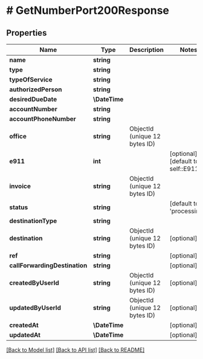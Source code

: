 # # GetNumberPort200Response

## Properties

Name | Type | Description | Notes
------------ | ------------- | ------------- | -------------
**name** | **string** |  |
**type** | **string** |  |
**typeOfService** | **string** |  |
**authorizedPerson** | **string** |  |
**desiredDueDate** | **\DateTime** |  |
**accountNumber** | **string** |  |
**accountPhoneNumber** | **string** |  |
**office** | **string** | ObjectId (unique 12 bytes ID) |
**e911** | **int** |  | [optional] [default to self::E911_0]
**invoice** | **string** | ObjectId (unique 12 bytes ID) |
**status** | **string** |  | [default to 'processing']
**destinationType** | **string** |  |
**destination** | **string** | ObjectId (unique 12 bytes ID) | [optional]
**ref** | **string** |  | [optional]
**callForwardingDestination** | **string** |  | [optional]
**createdByUserId** | **string** | ObjectId (unique 12 bytes ID) | [optional]
**updatedByUserId** | **string** | ObjectId (unique 12 bytes ID) | [optional]
**createdAt** | **\DateTime** |  | [optional]
**updatedAt** | **\DateTime** |  | [optional]

[[Back to Model list]](../../README.md#models) [[Back to API list]](../../README.md#endpoints) [[Back to README]](../../README.md)
